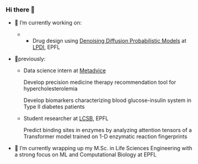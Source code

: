### Hi there 👋

- 🧪 I’m currently working on:
   * - Drug design using [Denoising Diffusion Probabilistic Models](https://arxiv.org/abs/2006.11239) at [LPDI](https://www.epfl.ch/labs/lpdi/), EPFL
- 🔬previously:
  * Data science intern at [Metadvice](https://www.metadvice.com/)
    
      Develop precision medicine therapy recommendation tool for hypercholesterolemia
    
      Develop biomarkers characterizing blood glucose-insulin system in Type II diabetes patients
    
  * Student researcher at [LCSB](https://www.epfl.ch/labs/lcsb/), EPFL

      Predict binding sites in enzymes by analyzing attention tensors of a Transformer model trained on 1-D enzymatic reaction fingerprints
        
- 🌱 I’m currently wrapping up my M.Sc. in Life Sciences Engineering with a strong focus on ML and Computational Biology at EPFL

